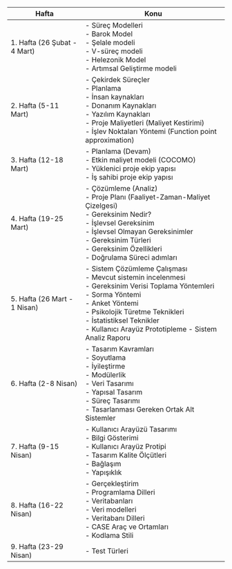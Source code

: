 | Hafta | Konu |
|-------|------|
| 1. Hafta (26 Şubat - 4 Mart) | - Süreç Modelleri  <br> - Barok Model  <br> - Şelale modeli  <br> - V-süreç modeli <br>  - Helezonik Model  <br> - Artımsal Geliştirme modeli |
| 2. Hafta (5-11 Mart) | - Çekirdek Süreçler   <br> - Planlama   <br> - İnsan kaynakları   <br> - Donanım Kaynakları   <br> - Yazılım Kaynakları   <br> - Proje Maliyetleri (Maliyet Kestirimi)   <br> - İşlev Noktaları Yöntemi (Function point approximation) |
| 3. Hafta (12-18 Mart) | - Planlama (Devam)   <br>- Etkin maliyet modeli (COCOMO)  <br>  - Yüklenici proje ekip yapısı  <br>  - İş sahibi proje ekip yapısı |
| 4. Hafta (19-25 Mart) | - Çözümleme (Analiz)  <br>  - Proje Planı (Faaliyet-Zaman-Maliyet Çizelgesi)  <br>  - Gereksinim Nedir?    <br>  - İşlevsel Gereksinim   <br>   - İşlevsel Olmayan Gereksinimler   <br>   - Gereksinim Türleri   <br>   - Gereksinim Özellikleri  <br>  - Doğrulama Süreci adımları |
| 5. Hafta (26 Mart - 1 Nisan) | - Sistem Çözümleme Çalışması   <br> - Mevcut sistemin incelenmesi  <br>  - Gereksinim Verisi Toplama Yöntemleri     <br> - Sorma Yöntemi   <br>   - Anket Yöntemi  <br>    - Psikolojik Türetme Teknikleri   <br>   - İstatistiksel Teknikler    <br>  - Kullanıcı Arayüz Prototipleme   - Sistem Analiz Raporu |
| 6. Hafta (2-8 Nisan) | - Tasarım Kavramları  <br>  - Soyutlama  <br>   - İyileştirme   <br> - Modülerlik  <br>  - Veri Tasarımı  <br>  - Yapısal Tasarım   <br> - Süreç Tasarımı   <br> - Tasarlanması Gereken Ortak Alt Sistemler |
| 7. Hafta (9-15 Nisan) | - Kullanıcı Arayüzü Tasarımı   <br> - Bilgi Gösterimi  <br> - Kullanıcı Arayüz Protipi   <br> - Tasarım Kalite Ölçütleri   <br>   - Bağlaşım  <br>    - Yapışıklık |
| 8. Hafta (16-22 Nisan) | - Gerçekleştirim   <br> - Programlama Dilleri  <br>  - Veritabanları  <br> - Veri modelleri   <br> - Veritabanı Dilleri  <br>  - CASE Araç ve Ortamları   <br> - Kodlama Stili |
| 9. Hafta (23-29 Nisan) | - Test Türleri |
